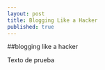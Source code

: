 ```yaml
---
layout: post
title: Blogging Like a Hacker
published: true
---
```


##blogging like a hacker

Texto de prueba
